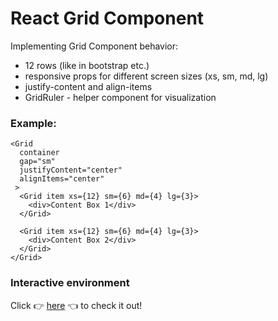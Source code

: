 # React Grid Component

Implementing Grid Component behavior:

* 12 rows (like in bootstrap etc.)
* responsive props for different screen sizes (xs, sm, md, lg)
* justify-content and align-items
* GridRuler - helper component for visualization

### Example: 
```
<Grid 
  container
  gap="sm"
  justifyContent="center"
  alignItems="center"
 >
  <Grid item xs={12} sm={6} md={4} lg={3}>
    <div>Content Box 1</div>
  </Grid>

  <Grid item xs={12} sm={6} md={4} lg={3}>
    <div>Content Box 2</div>
  </Grid>
</Grid>
```
### Interactive environment
Click 👉 [here](https://react-grid-component.netlify.app) 👈 to check it out!
